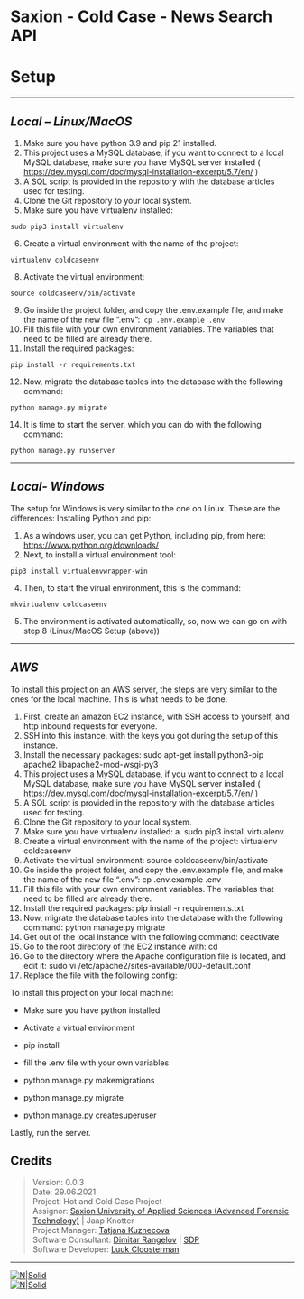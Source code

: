 # Saxion - Cold Case - News Search API


# Setup 
-----
## _Local – Linux/MacOS_

1.	Make sure you have python 3.9 and pip 21 installed.
2.	This project uses a MySQL database, if you want to connect to a local MySQL database, make sure you have MySQL server installed ( https://dev.mysql.com/doc/mysql-installation-excerpt/5.7/en/ )
3.	A SQL script is provided in the repository with the database articles used for testing.
4.	Clone the Git repository to your local system.
5.	Make sure you have virtualenv installed:
```
sudo pip3 install virtualenv
```
6.	Create a virtual environment with the name of the project:
```
virtualenv coldcaseenv
```
8.	Activate the virtual environment: 
```
source coldcaseenv/bin/activate
```
9.	Go inside the project folder, and copy the .env.example file, and make the name of the new file “.env”:``` cp .env.example .env```
10.	Fill this file with your own environment variables. The variables that need to be filled are already there.
11.	Install the required packages:
```
pip install -r requirements.txt
```
12.	Now, migrate the database tables into the database with the following command: 
```
python manage.py migrate
```
14.	It is time to start the server, which you can do with the following command: 
```
python manage.py runserver
```
-----
## _Local- Windows_
The setup for Windows is very similar to the one on Linux. These are the differences:
Installing Python and pip:

1.	As a windows user, you can get Python, including pip, from here: https://www.python.org/downloads/
2.	Next, to install a virtual environment tool:
```
pip3 install virtualenvwrapper-win 
```
4.	Then, to start the virual environment, this is the command:
```
mkvirtualenv coldcaseenv
```
5.	The environment is activated automatically, so, now we can go on with step 8 (Linux/MacOS Setup (above))
-----
## _AWS_
To install this project on an AWS server, the steps are very similar to the ones for the local machine. This is what needs to be done.

1.	First, create an amazon EC2 instance, with SSH access to yourself, and http inbound requests for everyone.
2.	SSH into this instance, with the keys you got during the setup of this instance.
3.	Install the necessary packages: sudo apt-get install python3-pip apache2 libapache2-mod-wsgi-py3
4.	This project uses a MySQL database, if you want to connect to a local MySQL database, make sure you have MySQL server installed ( https://dev.mysql.com/doc/mysql-installation-excerpt/5.7/en/ )
5.	A SQL script is provided in the repository with the database articles used for testing.
6.	Clone the Git repository to your local system.
7.	Make sure you have virtualenv installed:
a.	sudo pip3 install virtualenv
8.	Create a virtual environment with the name of the project: virtualenv coldcaseenv
9.	Activate the virtual environment: source coldcaseenv/bin/activate
10.	Go inside the project folder, and copy the .env.example file, and make the name of the new file “.env”: cp .env.example .env
11.	Fill this file with your own environment variables. The variables that need to be filled are already there.
12.	Install the required packages: pip install -r requirements.txt
13.	Now, migrate the database tables into the database with the following command: python manage.py migrate
14.	Get out of the local instance with the following command: deactivate
15.	Go to the root directory of the EC2 instance with: cd 
16.	Go to the directory where the Apache configuration file is located, and edit it: sudo vi /etc/apache2/sites-available/000-default.conf
17.	Replace the file with the following config:




To install this project on your local machine:

- Make sure you have python installed

- Activate a virtual environment
- pip install
- fill the .env file with your own variables
- python manage.py makemigrations
- python manage.py migrate
- python manage.py createsuperuser

Lastly, run the server.

## Credits
>Version: 0.0.3 <br />
>Date: 29.06.2021<br />
>Project: Hot and Cold Case Project <br />
>Аssignor: [Saxion University of Applied Sciences (Advanced Forensic Technology)](https://www.saxion.nl/opleidingen/voltijd/bachelor/forensisch-onderzoek) | Jaap Knotter <br />
>Project Manager: [Tatjana Kuznecova](https://www.linkedin.com/in/tatjana-kuznecova-a8059211b/) <br />
>Software Consultant: [Dimitar Rangelov](https://www.linkedin.com/in/dimitarrangelov/)  | [SDP](https://sdproject.eu) <br />
>Software Developer: [Luuk Cloosterman](https://www.linkedin.com/in/luuk-cloosterman/)<br />

-------
[![N|Solid](https://sdproject.eu/assets/images/rsz_sdp_logo_eng4.png)](https://sdproject.eu) <br />
[![N|Solid](https://www.kennisid.nl/api/organisation/thumb/bpoC71F7D38-8715-4AEF-87F3-ACC08E8F5B26)](https://www.saxion.edu)
